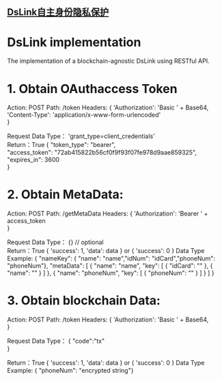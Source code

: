 ## [DsLink自主身份隐私保护](http://www.dslink.net/)
# DsLink implementation

The implementation of a blockchain-agnostic DsLink using RESTful API.

# 1. Obtain OAuthaccess Token

Action: POST 
Path: /token
Headers:
    {
        'Authorization': 'Basic ' + Base64,    
        'Content-Type': 'application/x-www-form-urlencoded'   
    }
    
Request Data Type：
     'grant_type=client_credentials'  
Return：True
    {
	    "token_type": "bearer",      
	    "access_token": "72ab415822b56cf0f9f93f07fe978d9aae859325",     
	    "expires_in": 3600          
    }
    
 # 2. Obtain MetaData:
 
Action: POST 
Path: /getMetaData
Headers:
    {
        'Authorization': 'Bearer ' + access_token    
    }
    
Request Data Type：
     {} // optional  
Return：True { 'success': 1, 'data': data } or { 'success': 0 }
Data Type Example:
    {
      "nameKey": { "name": "name","idNum": "idCard","phoneNum": "phoneNum"}, 
      "metaData": [
        {
          "name": "name",
          "key": [
            { "idCard": "" },
            { "name": "" }
          ]
        },
        {
          "name": "phoneNum",
          "key": [ 
            { "phoneNum": "" }
          ]
        }
      ]
    }
    
# 3. Obtain blockchain Data:
 
Action: POST 
Path: /token
Headers:
    {
        'Authorization': 'Basic ' + Base64,    
    }
    
Request Data Type：
    {
        "code":"tx"         
    } 
    
Return：True { 'success': 1, 'data': data } or { 'success': 0 }
Data Type Example:
    { "phoneNum": "encrypted string"}
    
